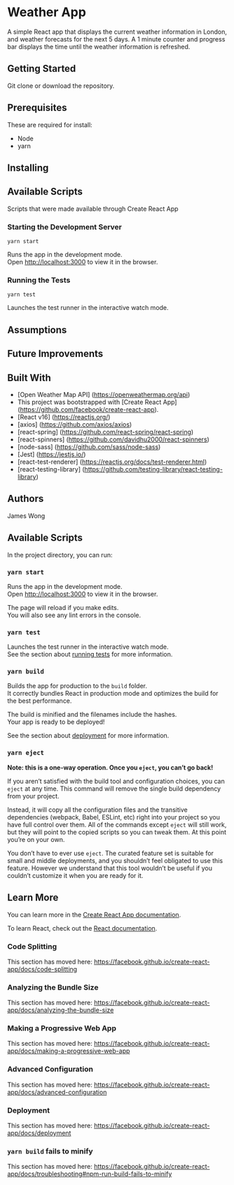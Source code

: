 # Weather App
A simple React app that displays the current weather information in London, and weather forecasts for the next 5 days. A 1 minute counter and progress bar displays the time until the weather information is refreshed.

## Getting Started
Git clone or download the repository.

## Prerequisites
These are required for install:
- Node
- yarn

## Installing

## Available Scripts
Scripts that were made available through Create React App

### Starting the Development Server
```
yarn start
```

Runs the app in the development mode.<br />
Open [http://localhost:3000](http://localhost:3000) to view it in the browser.

### Running the Tests
```
yarn test
```

Launches the test runner in the interactive watch mode.

## Assumptions

## Future Improvements

## Built With
- [Open Weather Map API] (https://openweathermap.org/api) 
- This project was bootstrapped with [Create React App] (https://github.com/facebook/create-react-app).
- [React v16] (https://reactjs.org/)
- [axios] (https://github.com/axios/axios)
- [react-spring] (https://github.com/react-spring/react-spring)
- [react-spinners] (https://github.com/davidhu2000/react-spinners)
- [node-sass] (https://github.com/sass/node-sass)
- [Jest] (https://jestjs.io/)
- [react-test-renderer] (https://reactjs.org/docs/test-renderer.html)
- [react-testing-library] (https://github.com/testing-library/react-testing-library)

## Authors
James Wong




## Available Scripts

In the project directory, you can run:

### `yarn start`

Runs the app in the development mode.<br />
Open [http://localhost:3000](http://localhost:3000) to view it in the browser.

The page will reload if you make edits.<br />
You will also see any lint errors in the console.

### `yarn test`

Launches the test runner in the interactive watch mode.<br />
See the section about [running tests](https://facebook.github.io/create-react-app/docs/running-tests) for more information.

### `yarn build`

Builds the app for production to the `build` folder.<br />
It correctly bundles React in production mode and optimizes the build for the best performance.

The build is minified and the filenames include the hashes.<br />
Your app is ready to be deployed!

See the section about [deployment](https://facebook.github.io/create-react-app/docs/deployment) for more information.

### `yarn eject`

**Note: this is a one-way operation. Once you `eject`, you can’t go back!**

If you aren’t satisfied with the build tool and configuration choices, you can `eject` at any time. This command will remove the single build dependency from your project.

Instead, it will copy all the configuration files and the transitive dependencies (webpack, Babel, ESLint, etc) right into your project so you have full control over them. All of the commands except `eject` will still work, but they will point to the copied scripts so you can tweak them. At this point you’re on your own.

You don’t have to ever use `eject`. The curated feature set is suitable for small and middle deployments, and you shouldn’t feel obligated to use this feature. However we understand that this tool wouldn’t be useful if you couldn’t customize it when you are ready for it.

## Learn More

You can learn more in the [Create React App documentation](https://facebook.github.io/create-react-app/docs/getting-started).

To learn React, check out the [React documentation](https://reactjs.org/).

### Code Splitting

This section has moved here: https://facebook.github.io/create-react-app/docs/code-splitting

### Analyzing the Bundle Size

This section has moved here: https://facebook.github.io/create-react-app/docs/analyzing-the-bundle-size

### Making a Progressive Web App

This section has moved here: https://facebook.github.io/create-react-app/docs/making-a-progressive-web-app

### Advanced Configuration

This section has moved here: https://facebook.github.io/create-react-app/docs/advanced-configuration

### Deployment

This section has moved here: https://facebook.github.io/create-react-app/docs/deployment

### `yarn build` fails to minify

This section has moved here: https://facebook.github.io/create-react-app/docs/troubleshooting#npm-run-build-fails-to-minify
